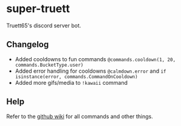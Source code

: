 # super-truett
Truett65's discord server bot.

## Changelog

- Added cooldowns to fun commands `@commands.cooldown(1, 20, commands.BucketType.user)`
- Added error handling for cooldowns `@calmdown.error` and `if isinstance(error, commands.CommandOnCooldown)`
- Added more gifs/media to `!kawaii` command

## Help
Refer to the [github wiki](https://github.com/leifadev/super-truett/wiki) for all commands and other things.
